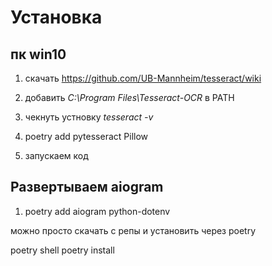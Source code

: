 # Установка

## пк win10
1. скачать https://github.com/UB-Mannheim/tesseract/wiki

2. добавить *C:\Program Files\Tesseract-OCR* в PATH
3. чекнуть устновку *tesseract -v*
4. poetry add pytesseract Pillow
5. запускаем код

## Развертываем aiogram

1. poetry add aiogram python-dotenv

можно просто скачать с репы и установить через poetry

poetry shell
poetry install